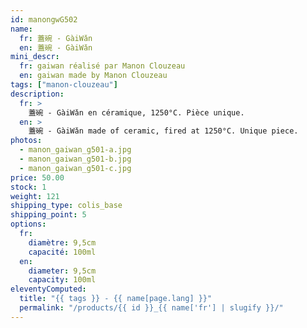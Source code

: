 ```yaml
---
id: manongwG502
name:
  fr: 蓋碗 - GàiWǎn
  en: 蓋碗 - GàiWǎn
mini_descr:
  fr: gaiwan réalisé par Manon Clouzeau
  en: gaiwan made by Manon Clouzeau
tags: ["manon-clouzeau"]
description:
  fr: >
    蓋碗 - GàiWǎn en céramique, 1250°C. Pièce unique.
  en: >
    蓋碗 - GàiWǎn made of ceramic, fired at 1250°C. Unique piece.
photos:
  - manon_gaiwan_g501-a.jpg
  - manon_gaiwan_g501-b.jpg
  - manon_gaiwan_g501-c.jpg
price: 50.00
stock: 1
weight: 121
shipping_type: colis_base
shipping_point: 5
options:
  fr:
    diamètre: 9,5cm
    capacité: 100ml
  en:
    diameter: 9,5cm
    capacity: 100ml
eleventyComputed:
  title: "{{ tags }} - {{ name[page.lang] }}"
  permalink: "/products/{{ id }}_{{ name['fr'] | slugify }}/"
---
```

